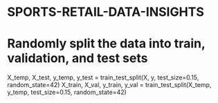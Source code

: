 # SPORTS-RETAIL-DATA-INSIGHTS

# Randomly split the data into train, validation, and test sets
X_temp, X_test, y_temp, y_test = train_test_split(X, y, test_size=0.15, random_state=42)
X_train, X_val, y_train, y_val = train_test_split(X_temp, y_temp, test_size=0.15, random_state=42)

